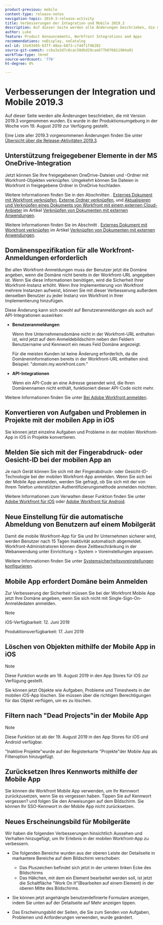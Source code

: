 ```yaml
---
product-previous: mobile
content-type: release-notes
navigation-topic: 2019-3-release-activity
title: Verbesserungen der Integration und Mobile 2019.3
description: Auf dieser Seite werden alle Änderungen beschrieben, die mit Version 2019.3 vorgenommen wurden. Es wurde in der Produktionsumgebung in der Woche vom 19. August 2019 zur Verfügung gestellt.
author: Luke
feature: Product Announcements, Workfront Integrations and Apps
recommendations: noDisplay, noCatalog
exl-id: 15e03405-63ff-48ea-b873-cf44f1f46282
source-git-commit: ccba3a3d7c0cac50dbd29cae677b076811904a91
workflow-type: tm+mt
source-wordcount: '776'
ht-degree: 0%

---
```


# Verbesserungen der Integration und Mobile 2019.3

Auf dieser Seite werden alle Änderungen beschrieben, die mit Version 2019.3 vorgenommen wurden. Es wurde in der Produktionsumgebung in der Woche vom 19. August 2019 zur Verfügung gestellt.

Eine Liste aller 2019.3 vorgenommenen Änderungen finden Sie unter [Übersicht über die Release-Aktivitäten 2019.3](../../../../product-announcements/product-releases/quarterly-release-archive/2019.3-release-activity/2019.3-release-activity-overview.md).

## Unterstützung freigegebener Elemente in der MS OneDrive-Integration

Jetzt können Sie Ihre freigegebenen OneDrive-Dateien und -Ordner mit Workfront-Objekten verknüpfen. Umgekehrt können Sie Dateien in Workfront in freigegebene Ordner in OneDrive hochladen.

Weitere Informationen finden Sie in den Abschnitten . [Externes Dokument mit Workfront verknüpfen](../../../../documents/adding-documents-to-workfront/link-documents-from-external-apps.md#linking-existing-documents), [Externe Ordner verknüpfen](../../../../documents/adding-documents-to-workfront/link-documents-from-external-apps.md#linking-a-folder), und [Aktualisieren und Verknüpfen eines Dokuments von Workfront mit einem externen Cloud-Anbieter](../../../../documents/adding-documents-to-workfront/link-documents-from-external-apps.md#sending-documents) im Artikel [Verknüpfen von Dokumenten mit externen Anwendungen](../../../../documents/adding-documents-to-workfront/link-documents-from-external-apps.md).

Weitere Informationen finden Sie im Abschnitt . [Externes Dokument mit Workfront verknüpfen](../../../../documents/adding-documents-to-workfront/link-documents-from-external-apps.md#linking-existing-documents) im Artikel [Verknüpfen von Dokumenten mit externen Anwendungen](../../../../documents/adding-documents-to-workfront/link-documents-from-external-apps.md).

## Domänenspezifikation für alle Workfront-Anmeldungen erforderlich

Bei allen Workfront-Anmeldungen muss der Benutzer jetzt die Domäne angeben, wenn die Domäne nicht bereits in der Workfront-URL angegeben ist. Wenn Sie diese Informationen benötigen, wird die Sicherheit Ihrer Workfront-Instanz erhöht. Wenn Ihre Implementierung von Workfront mehrere Instanzen aufweist, können Sie mit dieser Verbesserung außerdem denselben Benutzer zu jeder Instanz von Workfront in Ihrer Implementierung hinzufügen.

Diese Änderung kann sich sowohl auf Benutzeranmeldungen als auch auf API-Integrationen auswirken:

* **Benutzeranmeldungen**

  Wenn Ihre Unternehmensdomäne nicht in der Workfront-URL enthalten ist, wird jetzt auf dem Anmeldebildschirm neben den Feldern Benutzername und Kennwort ein neues Feld Domäne angezeigt.

  Für die meisten Kunden ist keine Änderung erforderlich, da die Domäneninformationen bereits in der Workfront-URL enthalten sind. Beispiel: &quot;*domain*.my.workfront.com.&quot;

* **API-Integrationen**

  Wenn ein API-Code an eine Adresse gesendet wird, die Ihren Domänennamen nicht enthält, funktioniert dieser API-Code nicht mehr.

Weitere Informationen finden Sie unter [Bei Adobe Workfront anmelden](../../../../workfront-basics/manage-your-account-and-profile/managing-your-workfront-account/log-in-to-workfront.md).

## Konvertieren von Aufgaben und Problemen in Projekte mit der mobilen App in iOS

Sie können jetzt einzelne Aufgaben und Probleme in der mobilen Workfront-App in iOS in Projekte konvertieren.

## Melden Sie sich mit der Fingerabdruck- oder Gesicht-ID bei der mobilen App an

Je nach Gerät können Sie sich mit der Fingerabdruck- oder Gesicht-ID-Technologie bei der mobilen Workfront-App anmelden. Wenn Sie sich bei der Mobile App anmelden, werden Sie gefragt, ob Sie sich mit der von Ihrem Telefon unterstützten Authentifizierungsmethode anmelden möchten.

Weitere Informationen zum Verwalten dieser Funktion finden Sie unter [Adobe Workfront für iOS](../../../../workfront-basics/mobile-apps/using-the-workfront-mobile-app/workfront-for-ios.md) oder [Adobe Workfront für Android](../../../../workfront-basics/mobile-apps/using-the-workfront-mobile-app/workfront-for-android.md).

## Neue Einstellung für die automatische Abmeldung von Benutzern auf einem Mobilgerät

Damit die mobile Workfront-App für Sie und Ihr Unternehmen sicherer wird, werden Benutzer nach 15 Tagen Inaktivität automatisch abgemeldet. Workfront-Administratoren können diese Zeitbeschränkung in der Webanwendung unter Einrichtung > System > Voreinstellungen anpassen.

Weitere Informationen finden Sie unter [Systemsicherheitsvoreinstellungen konfigurieren](../../../../administration-and-setup/manage-workfront/security/configure-security-preferences.md).

## Mobile App erfordert Domäne beim Anmelden

Zur Verbesserung der Sicherheit müssen Sie bei der Workfront Mobile App jetzt Ihre Domäne angeben, wenn Sie sich nicht mit Single-Sign-On-Anmeldedaten anmelden.

>[!NOTE]
>
>iOS-Verfügbarkeit: 12. Juni 2019
>
Produktionsverfügbarkeit: 17. Juni 2019

## Löschen von Objekten mithilfe der Mobile App in iOS

>[!NOTE]
>
Diese Funktion wurde am 19. August 2019 in den App Stores für iOS zur Verfügung gestellt.

Sie können jetzt Objekte wie Aufgaben, Probleme und Timesheets in der mobilen iOS-App löschen. Sie müssen über die richtigen Berechtigungen für das Objekt verfügen, um es zu löschen.

## Filtern nach &quot;Dead Projects&quot;in der Mobile App

>[!NOTE]
>
Diese Funktion ist ab der 19. August 2019 in den App Stores für iOS und Android verfügbar.

&quot;Inaktive Projekte&quot;wurde auf der Registerkarte &quot;Projekte&quot;der Mobile App als Filteroption hinzugefügt.

## Zurücksetzen Ihres Kennworts mithilfe der Mobile App

Sie können die Workfront Mobile App verwenden, um Ihr Kennwort zurückzusetzen, wenn Sie es vergessen haben. Tippen Sie auf Kennwort vergessen? und folgen Sie den Anweisungen auf dem Bildschirm. Sie können Ihr SSO-Kennwort in der Mobile App nicht zurücksetzen.

## Neues Erscheinungsbild für Mobilgeräte

Wir haben die folgenden Verbesserungen hinsichtlich Aussehen und Verhalten hinzugefügt, um Ihr Erlebnis in der mobilen Workfront-App zu verbessern.

* Die folgenden Bereiche wurden aus der oberen Leiste der Detailseite in markantere Bereiche auf dem Bildschirm verschoben:

   * Das Pluszeichen befindet sich jetzt in der unteren linken Ecke des Bildschirms
   * Das Häkchen, mit dem ein Element bearbeitet werden soll, ist jetzt die Schaltfläche &quot;Work On It&quot;(Bearbeiten auf einem Element) in der oberen Mitte des Bildschirms.

* Sie können jetzt angehängte benutzerdefinierte Formulare anzeigen, indem Sie unten auf der Detailseite auf Mehr anzeigen tippen.
* Das Erscheinungsbild der Seiten, die Sie zum Senden von Aufgaben, Problemen und Anforderungen verwenden, wurde geändert.

